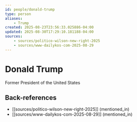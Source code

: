 ```yaml
---
id: people/donald-trump
type: person
aliases:
    - Trump
created: 2025-08-23T23:56:33.025886-04:00
updated: 2025-08-30T17:29:10.181188-04:00
sources:
    - sources/politico-wilson-new-right-2025
    - sources/www-dailykos-com-2025-08-29
---
```


# Donald Trump

Former President of the United States

## Back-references
<!-- Auto-maintained by the system -->
- [[sources/politico-wilson-new-right-2025]] (mentioned_in)
- [[sources/www-dailykos-com-2025-08-29]] (mentioned_in)

